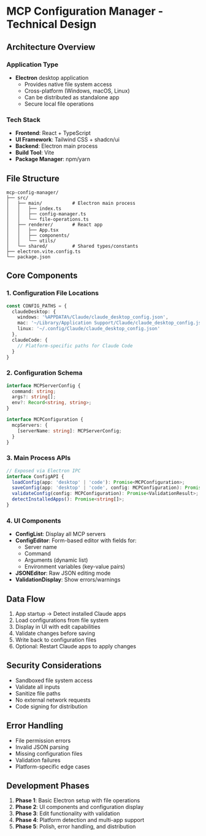 # MCP Configuration Manager - Technical Design

## Architecture Overview

### Application Type
- **Electron** desktop application
  - Provides native file system access
  - Cross-platform (Windows, macOS, Linux)
  - Can be distributed as standalone app
  - Secure local file operations

### Tech Stack
- **Frontend**: React + TypeScript
- **UI Framework**: Tailwind CSS + shadcn/ui
- **Backend**: Electron main process
- **Build Tool**: Vite
- **Package Manager**: npm/yarn

## File Structure
```
mcp-config-manager/
├── src/
│   ├── main/           # Electron main process
│   │   ├── index.ts
│   │   ├── config-manager.ts
│   │   └── file-operations.ts
│   ├── renderer/       # React app
│   │   ├── App.tsx
│   │   ├── components/
│   │   └── utils/
│   └── shared/         # Shared types/constants
├── electron.vite.config.ts
└── package.json
```

## Core Components

### 1. Configuration File Locations
```typescript
const CONFIG_PATHS = {
  claudeDesktop: {
    windows: '%APPDATA%/Claude/claude_desktop_config.json',
    mac: '~/Library/Application Support/Claude/claude_desktop_config.json',
    linux: '~/.config/Claude/claude_desktop_config.json'
  },
  claudeCode: {
    // Platform-specific paths for Claude Code
  }
}
```

### 2. Configuration Schema
```typescript
interface MCPServerConfig {
  command: string;
  args?: string[];
  env?: Record<string, string>;
}

interface MCPConfiguration {
  mcpServers: {
    [serverName: string]: MCPServerConfig;
  }
}
```

### 3. Main Process APIs
```typescript
// Exposed via Electron IPC
interface ConfigAPI {
  loadConfig(app: 'desktop' | 'code'): Promise<MCPConfiguration>;
  saveConfig(app: 'desktop' | 'code', config: MCPConfiguration): Promise<void>;
  validateConfig(config: MCPConfiguration): Promise<ValidationResult>;
  detectInstalledApps(): Promise<string[]>;
}
```

### 4. UI Components
- **ConfigList**: Display all MCP servers
- **ConfigEditor**: Form-based editor with fields for:
  - Server name
  - Command
  - Arguments (dynamic list)
  - Environment variables (key-value pairs)
- **JSONEditor**: Raw JSON editing mode
- **ValidationDisplay**: Show errors/warnings

## Data Flow
1. App startup → Detect installed Claude apps
2. Load configurations from file system
3. Display in UI with edit capabilities
4. Validate changes before saving
5. Write back to configuration files
6. Optional: Restart Claude apps to apply changes

## Security Considerations
- Sandboxed file system access
- Validate all inputs
- Sanitize file paths
- No external network requests
- Code signing for distribution

## Error Handling
- File permission errors
- Invalid JSON parsing
- Missing configuration files
- Validation failures
- Platform-specific edge cases

## Development Phases
1. **Phase 1**: Basic Electron setup with file operations
2. **Phase 2**: UI components and configuration display
3. **Phase 3**: Edit functionality with validation
4. **Phase 4**: Platform detection and multi-app support
5. **Phase 5**: Polish, error handling, and distribution